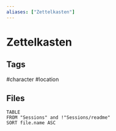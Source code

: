 ```yaml
---
aliases: ["Zettelkasten"]
---
```

# Zettelkasten

## Tags
#character
#location

## Files
```dataview
TABLE
FROM "Sessions" and !"Sessions/readme"
SORT file.name ASC
```
